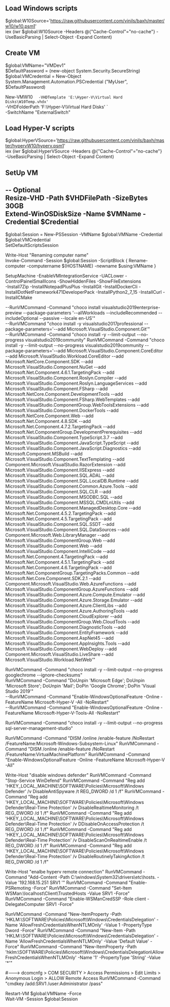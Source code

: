 ## Load Windows scripts
$global:W10Source='https://raw.githubusercontent.com/vinils/baxh/master/w10/w10.psm1'  
iex (iwr $global:W10Source -Headers @{"Cache-Control"="no-cache"} -UseBasicParsing | Select-Object -Expand Content)  

## Create VM
$global:VMName="VMDev1"  
$DefaultPassword = (new-object System.Security.SecureString)  
$global:VMCredential = New-Object System.Management.Automation.PSCredential ("MyUser", $DefaultPassword)  

New-VMW10 `  
	-VHDTemplate 'E:\Hyper-V\Virtual Hard Disks\W10Temp.vhdx' `  
	-VHDFolderPath 'F:\Hyper-V\Virtual Hard Disks\' `  
	-SwitchName "ExternalSwitch"  

## Load Hyper-V scripts
$global:HyperVSource='https://raw.githubusercontent.com/vinils/baxh/master/hypervW10/hyperv.psm1'  
iex (iwr $global:HyperVSource -Headers @{"Cache-Control"="no-cache"} -UseBasicParsing | Select-Object -Expand Content)  

## SetUp VM
-- Optional  
Resize-VHD -Path $VHDFilePath -SizeBytes 30GB  
Extend-WinOSDiskSize -Name $VMName -Credential $Credential  
-------------------  

$global:Session = New-PSSession -VMName $global:VMName -Credential $global:VMCredential  
SetDefaultScriptsSession  

Write-Host "Renaming computer name"  
Invoke-Command -Session $global:Session -ScriptBlock { Rename-computer -computername $(HOSTNAME) -newname $using:VMName }  

SetupMachine  -EnableVMIntegrationService -UACLower -ControlPainelSmallIcons -ShowHiddenFiles -ShowFileExtensions  
-Install7Zip -InstallNotepadPlusPlus -InstallGit -InstallDockerCli -InstallDotNetFramework471DeveloperPack -InstallPython2_7_15 -InstallCurl -InstallCMake  

--RunVMCommand -Command "choco install visualstudio2019enterprise-preview --package-parameters '--allWorkloads --includeRecommended --includeOptional --passive --locale en-US'"  
--RunVMCommand "choco install -y visualstudio2017professional --package-parameters='--add Microsoft.VisualStudio.Component.Git'"  
--RunVMCommand -Command "choco install -y --limit-output --no-progress visualstudio2019community"
RunVMCommand -Command "choco install -y --limit-output --no-progress visualstudio2019community --package-parameters='--add Microsoft.VisualStudio.Component.CoreEditor --add Microsoft.VisualStudio.Workload.CoreEditor --add Microsoft.NetCore.Component.SDK --add Microsoft.VisualStudio.Component.NuGet --add Microsoft.Net.Component.4.6.1.TargetingPack --add Microsoft.VisualStudio.Component.Roslyn.Compiler --add Microsoft.VisualStudio.Component.Roslyn.LanguageServices --add Microsoft.VisualStudio.Component.FSharp --add Microsoft.NetCore.Component.DevelopmentTools --add Microsoft.VisualStudio.Component.FSharp.WebTemplates --add Microsoft.VisualStudio.ComponentGroup.WebToolsExtensions --add Microsoft.VisualStudio.Component.DockerTools --add Microsoft.NetCore.Component.Web --add Microsoft.Net.Component.4.8.SDK --add Microsoft.Net.Component.4.7.2.TargetingPack --add Microsoft.Net.ComponentGroup.DevelopmentPrerequisites --add Microsoft.VisualStudio.Component.TypeScript.3.7 --add Microsoft.VisualStudio.Component.JavaScript.TypeScript --add Microsoft.VisualStudio.Component.JavaScript.Diagnostics --add Microsoft.Component.MSBuild --add Microsoft.VisualStudio.Component.TextTemplating --add Component.Microsoft.VisualStudio.RazorExtension --add Microsoft.VisualStudio.Component.IISExpress --add Microsoft.VisualStudio.Component.SQL.ADAL --add Microsoft.VisualStudio.Component.SQL.LocalDB.Runtime --add Microsoft.VisualStudio.Component.Common.Azure.Tools --add Microsoft.VisualStudio.Component.SQL.CLR --add Microsoft.VisualStudio.Component.MSODBC.SQL --add Microsoft.VisualStudio.Component.MSSQL.CMDLnUtils --add Microsoft.VisualStudio.Component.ManagedDesktop.Core --add Microsoft.Net.Component.4.5.2.TargetingPack --add Microsoft.Net.Component.4.5.TargetingPack --add Microsoft.VisualStudio.Component.SQL.SSDT --add Microsoft.VisualStudio.Component.SQL.DataSources --add Component.Microsoft.Web.LibraryManager --add Microsoft.VisualStudio.ComponentGroup.Web --add Microsoft.VisualStudio.Component.Web --add Microsoft.VisualStudio.Component.IntelliCode --add Microsoft.Net.Component.4.TargetingPack --add Microsoft.Net.Component.4.5.1.TargetingPack --add Microsoft.Net.Component.4.6.TargetingPack --add Microsoft.Net.ComponentGroup.TargetingPacks.Common --add Microsoft.Net.Core.Component.SDK.2.1 --add Component.Microsoft.VisualStudio.Web.AzureFunctions --add Microsoft.VisualStudio.ComponentGroup.AzureFunctions --add Microsoft.VisualStudio.Component.Azure.Compute.Emulator --add Microsoft.VisualStudio.Component.Azure.Storage.Emulator --add Microsoft.VisualStudio.Component.Azure.ClientLibs --add Microsoft.VisualStudio.Component.Azure.AuthoringTools --add Microsoft.VisualStudio.Component.CloudExplorer --add Microsoft.VisualStudio.ComponentGroup.Web.CloudTools --add Microsoft.VisualStudio.Component.DiagnosticTools --add Microsoft.VisualStudio.Component.EntityFramework --add Microsoft.VisualStudio.Component.AspNet45 --add Microsoft.VisualStudio.Component.AppInsights.Tools --add Microsoft.VisualStudio.Component.WebDeploy --add Component.Microsoft.VisualStudio.LiveShare --add Microsoft.VisualStudio.Workload.NetWeb'"

RunVMCommand -Command "choco install -y --limit-output --no-progress googlechrome --ignore-checksums"  
RunVMCommand -Command "DoUnpin 'Microsoft Edge'; DoUnpin 'Microsoft Store'; DoUnpin 'Mail'; DoPin 'Google Chrome'; DoPin 'Visual Studio 2019'"  
--RunVMCommand -Command "Enable-WindowsOptionalFeature -Online -FeatureName Microsoft-Hyper-V -All -NoRestart"  
--RunVMCommand -Command "Enable-WindowsOptionalFeature -Online -FeatureName  Microsoft-Hyper-V-Tools-All -NoRestart"  

RunVMCommand -Command "choco install -y --limit-output --no-progress sql-server-management-studio"  

RunVMCommand -Command "DISM /online /enable-feature /NoRestart /FeatureName:Microsoft-Windows-Subsystem-Linux"
RunVMCommand -Command "DISM /online /enable-feature /NoRestart /FeatureName:VirtualMachinePlatform"
RunVMCommand -Command "Enable-WindowsOptionalFeature -Online -FeatureName Microsoft-Hyper-V -All"

Write-Host "disable windows defender"
RunVMCommand -Command "Stop-Service WinDefend"
RunVMCommand -Command "Reg add 'HKEY_LOCAL_MACHINE\SOFTWARE\Policies\Microsoft\Windows Defender' /v DisableAntiSpyware /t REG_DWORD /d 1 /f"
RunVMCommand -Command "Reg add 'HKEY_LOCAL_MACHINE\SOFTWARE\Policies\Microsoft\Windows Defender\Real-Time Protection' /v DisableRealtimeMonitoring /t REG_DWORD /d 1 /f"
RunVMCommand -Command "Reg add 'HKEY_LOCAL_MACHINE\SOFTWARE\Policies\Microsoft\Windows Defender\Real-Time Protection' /v DDisableOnAccessProtection /t REG_DWORD /d 1 /f"
RunVMCommand -Command "Reg add 'HKEY_LOCAL_MACHINE\SOFTWARE\Policies\Microsoft\Windows Defender\Real-Time Protection' /v DisableScanOnRealtimeEnable /t REG_DWORD /d 1 /f"
RunVMCommand -Command "Reg add 'HKEY_LOCAL_MACHINE\SOFTWARE\Policies\Microsoft\Windows Defender\Real-Time Protection' /v DisableRoutinelyTakingAction /t REG_DWORD /d 1 /f"


Write-Host "enalbe hyperv remote connection"
RunVMCommand -Command "Add-Content -Path C:\windows\System32\drivers\etc\hosts. -Value '192.168.15.251          SRV1 '"
RunVMCommand -Command "Enable-PSRemoting -Force"
RunVMCommand -Command "Set-Item WSMan:\localhost\Client\TrustedHosts -Value SRV1 -Force"
RunVMCommand -Command "Enable-WSManCredSSP -Role client -DelegateComputer SRV1 -Force"

RunVMCommand -Command "New-ItemProperty -Path 'HKLM:\SOFTWARE\Policies\Microsoft\Windows\CredentialsDelegation' -Name 'AllowFreshCredentialsWhenNTLMOnly' -Value 1 -PropertyType Dword -Force"
RunVMCommand -Command "New-Item -Path 'HKLM:\SOFTWARE\Policies\Microsoft\Windows\CredentialsDelegation'  -Name 'AllowFreshCredentialsWhenNTLMOnly' -Value 'Default Value' -Force"
RunVMCommand -Command "New-ItemProperty  -Path  'hklm:\SOFTWARE\Policies\Microsoft\Windows\CredentialsDelegation\AllowFreshCredentialsWhenNTLMOnly' -Name '1' -PropertyType 'String' -Value '*'"

#---> dcomcnfg > COM SECURITY > Access Permissions > Edit Limits > Anonymous Login > ALLOW Remote Access
RunVMCommand -Command "cmdkey /add:SRV1 /user:Administrator /pass"

Restart-VM $global:VMName -Force  
Wait-VM -Session $global:Session  

